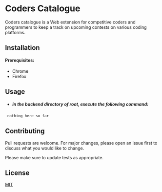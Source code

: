 # Coders Catalogue

Coders catalogue is a Web extension for competitive coders and programmers to keep a track on upcoming contests on various coding platforms.

<!-- > [Project Report](/WI-Report2021.pdf) -->

## Installation

#### Prerequisites:

- Chrome
- Firefox

## Usage

- ##### in the backend directory of root, execute the following command:

```bash
 nothing here so far
```

## Contributing

Pull requests are welcome. For major changes, please open an issue first to discuss what you would like to change.

Please make sure to update tests as appropriate.

## License

[MIT](https://choosealicense.com/licenses/mit/)
